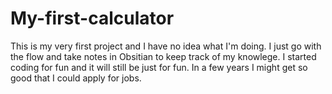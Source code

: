 # My-first-calculator
This is my very first project and I have no idea what I'm doing. I just go with the flow and take notes in Obsitian to keep track of my knowlege. I started coding for fun and it will still be just for fun. In a few years I might get so good that I could apply for jobs.
